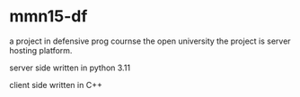 # mmn15-df

a project in defensive prog cournse the  open university
the project is server hosting  platform.



server side written in python 3.11

client side  written in C++ 
 
